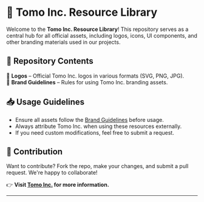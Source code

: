 # 📁 Tomo Inc. Resource Library  

Welcome to the **Tomo Inc. Resource Library**! This repository serves as a central hub for all official assets, including logos, icons, UI components, and other branding materials used in our projects.  

## 📌 Repository Contents  
🔹 **Logos** – Official Tomo Inc. logos in various formats (SVG, PNG, JPG).  
🔹 **Brand Guidelines** – Rules for using Tomo Inc. branding assets.  

## 📥 Usage Guidelines  
- Ensure all assets follow the [Brand Guidelines](./brand-guidelines.md) before usage.  
- Always attribute Tomo Inc. when using these resources externally.  
- If you need custom modifications, feel free to submit a request.  

## 🔄 Contribution  
Want to contribute? Fork the repo, make your changes, and submit a pull request. We're happy to collaborate!  

👉 **Visit [Tomo Inc.](https://tomo.inc/) for more information.**  

---


